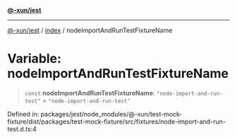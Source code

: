[**@-xun/jest**](../../README.md)

***

[@-xun/jest](../../README.md) / [index](../README.md) / nodeImportAndRunTestFixtureName

# Variable: nodeImportAndRunTestFixtureName

> `const` **nodeImportAndRunTestFixtureName**: `"node-import-and-run-test"` = `"node-import-and-run-test"`

Defined in: packages/jest/node\_modules/@-xun/test-mock-fixture/dist/packages/test-mock-fixture/src/fixtures/node-import-and-run-test.d.ts:4
